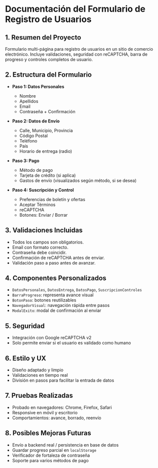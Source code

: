 
# Documentación del Formulario de Registro de Usuarios

## 1. Resumen del Proyecto
Formulario multi-página para registro de usuarios en un sitio de comercio electrónico. Incluye validaciones, seguridad con reCAPTCHA, barra de progreso y controles completos de usuario.

## 2. Estructura del Formulario

- **Paso 1: Datos Personales**
  - Nombre
  - Apellidos
  - Email
  - Contraseña + Confirmación

- **Paso 2: Datos de Envío**
  - Calle, Municipio, Provincia
  - Código Postal
  - Teléfono
  - País
  - Horario de entrega (radio)

- **Paso 3: Pago**
  - Método de pago
  - Tarjeta de crédito (si aplica)
  - Gastos de envío (visualizados según método, si se desea)

- **Paso 4: Suscripción y Control**
  - Preferencias de boletín y ofertas
  - Aceptar Términos
  - reCAPTCHA
  - Botones: Enviar / Borrar

## 3. Validaciones Incluidas
- Todos los campos son obligatorios.
- Email con formato correcto.
- Contraseña debe coincidir.
- Confirmación de reCAPTCHA antes de enviar.
- Validación paso a paso antes de avanzar.

## 4. Componentes Personalizados
- `DatosPersonales`, `DatosEntrega`, `DatosPago`, `SuscripcionControles`
- `BarraProgreso`: representa avance visual
- `BotonPaso`: botones reutilizables
- `NavegadorVisual`: navegación rápida entre pasos
- `ModalExito`: modal de confirmación al enviar

## 5. Seguridad
- Integración con Google reCAPTCHA v2
- Solo permite enviar si el usuario es validado como humano

## 6. Estilo y UX
- Diseño adaptado y limpio
- Validaciones en tiempo real
- División en pasos para facilitar la entrada de datos

## 7. Pruebas Realizadas
- Probado en navegadores: Chrome, Firefox, Safari
- Responsive en móvil y escritorio
- Comportamientos: avance, borrado, reenvío

## 8. Posibles Mejoras Futuras
- Envío a backend real / persistencia en base de datos
- Guardar progreso parcial en `localStorage`
- Verificador de fortaleza de contraseña
- Soporte para varios métodos de pago
